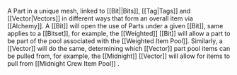 A Part in a unique mesh, linked to [[Bit||Bits]], [[Tag|Tags]] and [[Vector|Vectors]] in different ways that form an overall item via [[Alchemy]]. A [[Bit]] will open the use of Parts under a given [[Bit]], same applies to a [[Bitset]], for example, the [[Weighted]] [[Bit]] will allow a part to be part of the pool associated with the [[Weighted Item Pool]]. Similarly, a [[Vector]] will do the same, determining which [[Vector]] part pool items can be pulled from, for example, the [[Midnight]] [[Vector]] will allow for items to pull from [[Midnight Crew Item Pool]] .